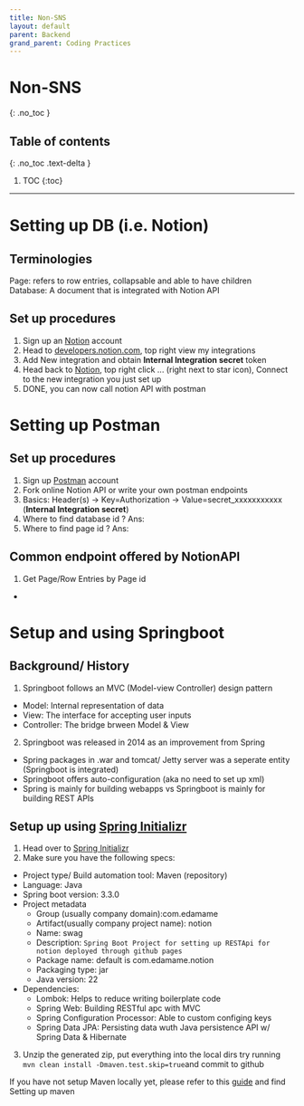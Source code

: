 ```yaml
---
title: Non-SNS
layout: default
parent: Backend 
grand_parent: Coding Practices
---
```


# Non-SNS
{: .no_toc }

## Table of contents
{: .no_toc .text-delta }

1. TOC
{:toc}

---

# Setting up DB (i.e. Notion)

## Terminologies
Page: refers to row entries, collapsable and able to have children <br/>
Database: A document that is integrated with Notion API

## Set up procedures
1. Sign up an [Notion](https://www.notion.so) account
2. Head to [developers.notion.com](https://developers.notion.com), top right view my integrations
3. Add New integration and obtain **Internal Integration secret** token
4. Head back to [Notion](https://www.notion.so), top right click ... (right next to star icon), Connect to the new integration you just set up
5. DONE, you can now call notion API with postman

# Setting up Postman

## Set up procedures
1. Sign up [Postman](https://www.postman.com/downloads/) account
2. Fork online Notion API or write your own postman endpoints
3. Basics: Header(s) -> Key=Authorization -> Value=secret_xxxxxxxxxxx <br/> (**Internal Integration secret**)
4. Where to find database id ? Ans: 
5. Where to find page id ? Ans:

## Common endpoint offered by NotionAPI
1. Get Page/Row Entries by Page id
- 

# Setup and using Springboot

## Background/ History
1. Springboot follows an MVC (Model-view Controller) design pattern
- Model: Internal representation of data
- View: The interface for accepting user inputs
- Controller: The bridge brween Model & View

2. Springboot was released in 2014 as an improvement from Spring
- Spring packages in .war and tomcat/ Jetty server was a seperate entity (Springboot is integrated)
- Springboot offers auto-configuration (aka no need to set up xml)
- Spring is mainly for building webapps vs Springboot is mainly for building REST APIs

## Setup up using [Spring Initializr](https://start.spring.io)
1. Head over to [Spring Initializr](https://start.spring.io)
2. Make sure you have the following specs:
- Project type/ Build automation tool: Maven (repository)
- Language: Java
- Spring boot version: 3.3.0
- Project metadata
    - Group (usually company domain):com.edamame
    - Artifact(usually company project name): notion
    - Name: swag
    - Description: `Spring Boot Project for setting up RESTApi for notion deployed through github pages`
    - Package name: default is com.edamame.notion 
    - Packaging type: jar
    - Java version: 22
- Dependencies:
    - Lombok: Helps to reduce writing boilerplate code
    - Spring Web: Building RESTful apc with MVC
    - Spring Configuration Processor: Able to custom configing keys
    - Spring Data JPA: Persisting data wuth Java persistence API w/ Spring Data & Hibernate 

3. Unzip the generated zip, put everything into the local dirs try running `mvn clean install -Dmaven.test.skip=true`and commit to github

If you have not setup Maven locally yet, please refer to this [guide](/docs/coding-practices/Terminal/My-attempts-and-notes/My-attempts-and-notes.md) and find Setting up maven

